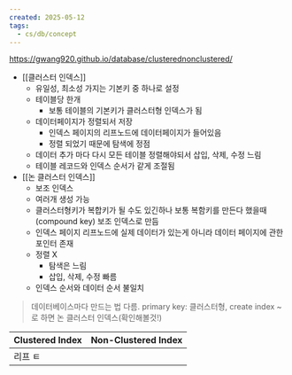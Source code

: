 ```yaml
---
created: 2025-05-12
tags:
  - cs/db/concept
---
```

https://gwang920.github.io/database/clusterednonclustered/
- [[클러스터 인덱스]]
	- 유일성, 최소성 가지는 기본키 중 하나로 설정
	- 테이블당 한개
		- 보통 테이블의 기본키가 클러스터형 인덱스가 됨
	- 데이터페이지가 정렬되서 저장
		- 인덱스 페이지의 리프노드에 데이터페이지가 들어있음
		- 정렬 되었기 때문에 탐색에 정점
	- 데이터 추가 마다 다시 모든 테이블 정렬해야되서 삽입, 삭제, 수정 느림
	- 테이블 레코드와 인덱스 순서가 같게 조절됨
- [[논 클러스터 인덱스]]
	- 보조 인덱스
	- 여러개 생성 가능
	- 클러스터형키가 복합키가 될 수도 있긴하나 보통 복함키를 만든다 했을때 (compound key) 보조 인덱스로 만듬
	- 인덱스 페이지 리프노드에 실제 데이터가 있는게 아니라 데이터 페이지에 관한 포인터 존재
	- 정렬 X
		- 탐색은 느림
		- 삽입, 삭제, 수정 빠름
	- 인덱스 순서와 데이터 순서 불일치

> 데이터베이스마다 만드는 법 다름. primary key: 클러스터형, create index ~ 로 하면 논 클러스터 인덱스(확인해볼것!)


| Clustered Index | Non-Clustered Index |
| --------------- | ------------------- |
| 리프 ㅌ            |                     |
